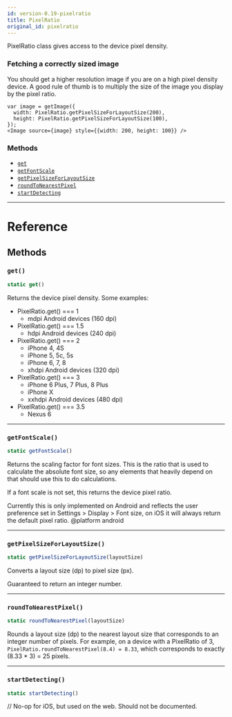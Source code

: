 ```yaml
---
id: version-0.19-pixelratio
title: PixelRatio
original_id: pixelratio
---
```


PixelRatio class gives access to the device pixel density.

### Fetching a correctly sized image

You should get a higher resolution image if you are on a high pixel density device. A good rule of thumb is to multiply the size of the image you display by the pixel ratio.

```
var image = getImage({
  width: PixelRatio.getPixelSizeForLayoutSize(200),
  height: PixelRatio.getPixelSizeForLayoutSize(100),
});
<Image source={image} style={{width: 200, height: 100}} />
```

### Methods

* [`get`](pixelratio.md#get)
* [`getFontScale`](pixelratio.md#getfontscale)
* [`getPixelSizeForLayoutSize`](pixelratio.md#getpixelsizeforlayoutsize)
* [`roundToNearestPixel`](pixelratio.md#roundtonearestpixel)
* [`startDetecting`](pixelratio.md#startdetecting)

---

# Reference

## Methods

### `get()`

```javascript
static get()
```

Returns the device pixel density. Some examples:

* PixelRatio.get() === 1
  * mdpi Android devices (160 dpi)
* PixelRatio.get() === 1.5
  * hdpi Android devices (240 dpi)
* PixelRatio.get() === 2
  * iPhone 4, 4S
  * iPhone 5, 5c, 5s
  * iPhone 6, 7, 8
  * xhdpi Android devices (320 dpi)
* PixelRatio.get() === 3
  * iPhone 6 Plus, 7 Plus, 8 Plus
  * iPhone X
  * xxhdpi Android devices (480 dpi)
* PixelRatio.get() === 3.5
  * Nexus 6

---

### `getFontScale()`

```javascript
static getFontScale()
```

Returns the scaling factor for font sizes. This is the ratio that is used to calculate the absolute font size, so any elements that heavily depend on that should use this to do calculations.

If a font scale is not set, this returns the device pixel ratio.

Currently this is only implemented on Android and reflects the user preference set in Settings > Display > Font size, on iOS it will always return the default pixel ratio. @platform android

---

### `getPixelSizeForLayoutSize()`

```javascript
static getPixelSizeForLayoutSize(layoutSize)
```

Converts a layout size (dp) to pixel size (px).

Guaranteed to return an integer number.

---

### `roundToNearestPixel()`

```javascript
static roundToNearestPixel(layoutSize)
```

Rounds a layout size (dp) to the nearest layout size that corresponds to an integer number of pixels. For example, on a device with a PixelRatio of 3, `PixelRatio.roundToNearestPixel(8.4) = 8.33`, which corresponds to exactly (8.33 \* 3) = 25 pixels.

---

### `startDetecting()`

```javascript
static startDetecting()
```

// No-op for iOS, but used on the web. Should not be documented.
